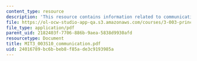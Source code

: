 ```yaml
---
content_type: resource
description: 'This resource contains information related to communication. '
file: https://ol-ocw-studio-app-qa.s3.amazonaws.com/courses/3-003-principles-of-engineering-practice-spring-2010/24016789bc6bbeb8f85ade3c9193985a_MIT3_003S10_communication.pdf
file_type: application/pdf
parent_uid: 2182403f-7706-886b-9aea-5838d9930afd
resourcetype: Document
title: MIT3_003S10_communication.pdf
uid: 24016789-bc6b-beb8-f85a-de3c9193985a
---
```


